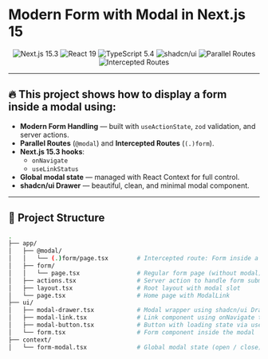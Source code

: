 # Modern Form with Modal in Next.js 15

<p align="center">
  <img src="https://img.shields.io/badge/Next.js-15.3-blue?logo=next.js&logoColor=white" alt="Next.js 15.3" />
  <img src="https://img.shields.io/badge/React-19-61dafb?logo=react&logoColor=black" alt="React 19" />
  <img src="https://img.shields.io/badge/TypeScript-5.4-3178c6?logo=typescript&logoColor=white" alt="TypeScript 5.4" />
  <img src="https://img.shields.io/badge/shadcn--ui-%20-purple?logo=vercel&logoColor=white" alt="shadcn/ui" />
  <img src="https://img.shields.io/badge/Parallel%20Routes-%E2%9C%94%EF%B8%8F-brightgreen" alt="Parallel Routes" />
  <img src="https://img.shields.io/badge/Intercepted%20Routes-%E2%9C%94%EF%B8%8F-brightgreen" alt="Intercepted Routes" />
</p>

---

## 🔥 This project shows how to display a form inside a modal using:

- **Modern Form Handling** — built with `useActionState`, `zod` validation, and server actions.
- **Parallel Routes** (`@modal`) and **Intercepted Routes** (`(.)form`).
- **Next.js 15.3 hooks**:
  - `onNavigate`
  - `useLinkStatus`
- **Global modal state** — managed with React Context for full control.
- **shadcn/ui Drawer** — beautiful, clean, and minimal modal component.

---

## 📂 Project Structure

```bash
.
├── app/
│   ├── @modal/
│   │   └── (.)form/page.tsx        # Intercepted route: Form inside a modal
│   ├── form/
│   │   └── page.tsx                # Regular form page (without modal)
│   ├── actions.tsx                 # Server action to handle form submission
│   ├── layout.tsx                  # Root layout with modal slot
│   └── page.tsx                    # Home page with ModalLink
├── ui/
│   ├── modal-drawer.tsx            # Modal wrapper using shadcn/ui Drawer
│   ├── modal-link.tsx              # Link component using onNavigate to open modal
│   ├── modal-button.tsx            # Button with loading state via useLinkStatus
│   └── form.tsx                    # Form component inside the modal
├── context/
│   └── form-modal.tsx              # Global modal state (open / close)
```
